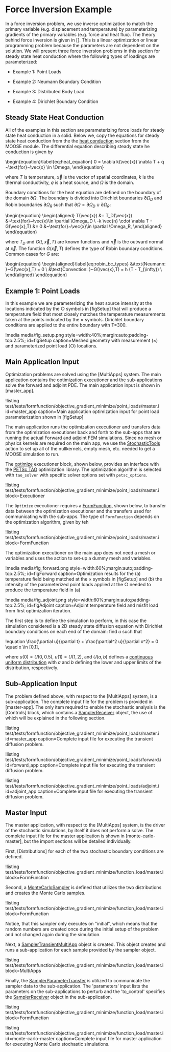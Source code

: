 # Force Inversion Example

In a force inversion problem, we use inverse optimization to match the primary
variable (e.g. displacement and temperature) by parameterizing gradients of the
primary variables (e.g. force and heat flux).  The theory behind force inversion is given in []. This is a linear optimization or
linear programming problem because the parameters are not dependent on the solution.
We will present three force inversion problems in this section for steady state 
heat conduction where the following types of loadings are parameterized:

- Example 1: Point Loads

- Example 2: Neumann Boundary Condition

- Example 3: Distributed Body Load

- Example 4: Dirichlet Boundary Condition

## Steady State Heat Conduction

All of the examples in this section are parameterizing force loads for steady state
heat conduction in a solid.  Below we, copy the
equations for steady state heat conduction from the the [heat conduction](/heat_conduction/index.md)
section from the MOOSE module.  The differential equation describing steady
state he conduction is given by

\begin{equation}\label{eq:heat_equation}
  0 = \nabla k(\vec{x}) \nabla T + q ~\text{for}~\vec{x} \in \Omega,
\end{equation}

where $T$ is temperature, $\vec{x}$ is the vector of spatial coordinates, $k$ is the thermal conductivity, $q$ is a heat source, and $\Omega$ is the domain.

Boundary conditions for the heat equation are defined on the boundary of the domain $\partial \Omega$. The boundary is divided into Dirichlet boundaries $\partial \Omega_D$ and Robin boundaries $\partial \Omega_R$ such that $\partial \Omega = \partial \Omega_D \cup \partial \Omega_R$:

\begin{equation}
\begin{aligned}
   T(\vec{x}) &= T_D(\vec{x}) &~\text{for}~\vec{x}\in \partial \Omega_D  \\
   -k \vec{n} \cdot \nabla T - G(\vec{x},T) &= 0 &~\text{for}~\vec{x}\in \partial \Omega_R,
\end{aligned}
\end{equation}

where $T_D$ and $G(t,\vec{x},T)$ are known functions and $\vec{n}$ is the outward normal at $\vec{x}$. The function $G(\vec{x},T)$ defines the type of Robin boundary conditions. Common cases for $G$ are:

\begin{equation}
\begin{aligned}\label{eq:robin_bc_types}
   &\text{Neumann:     }~G(\vec{x},T) = 0 \\
   &\text{Convection:  }~G(\vec{x},T) = h (T - T_{\infty}) \\
\end{aligned}
\end{equation}

## Example 1: Point Loads

In this example we are parameterizing the heat source intensity at the locations indicated by the $\bigcirc$ symbols in [figSetup] that will produce a temperature field that most closely matches the temperature measurements taken at the points indicated by the $\times$ symbols.  Dirichlet boundary conditions are applied to the entire boundary with T=300.  

!media media/fig_setup.png
       style=width:40%;margin:auto;padding-top:2.5%;
       id=figSetup
       caption=Meshed geometry with measurement ($\times$) and parameterized point load ($\bigcirc$) locations.

## Main Application Input

Optimization problems are solved using the [MultiApps] system.  The main application contains the optimization executioner and the sub-applications solve the forward and adjoint PDE.   The main application input is shown in [master_app].

!listing test/tests/formfunction/objective_gradient_minimize/point_loads/master.i
         id=master_app
         caption=Main application optimization input for point load parameterization shown in [figSetup]

The main application runs the optimization executioner and transfers data from the optimization executioner back and forth to the sub-apps that are running the actual Forward and adjoint FEM simulations.  Since no mesh or physics kernels are required on the main app, we use the [StochasticTools](syntax/StochasticTools/index.md) action to set up all of the nullkernels, empty mesh, etc. needed to get a MOOSE simulation to run.  

The [optimize](Optimize.md) executioner block, shown below, provides an interface with the [PETSc TAO](https://www.mcs.anl.gov/petsc/documentation/taosolvertable.html) optimization library. The optimization algorithm is selected with `tao_solver` with specific solver options set with `petsc_options`.


!listing test/tests/formfunction/objective_gradient_minimize/point_loads/master.i
         block=Executioner

The `Optimize` executioner requires a [FormFunction](syntax/FormFunction/index.md), shown below, to transfer data between the optimization executioner and the transfers used for communicating with the sub-apps.  The type of `FormFunction` depends on the optimization algorithm, given by teh  

!listing test/tests/formfunction/objective_gradient_minimize/point_loads/master.i
         block=FormFunction



The optimization executioner on the main app does not need a mesh or variables and uses the action to set-up a dummy mesh and variables.  

!media media/fig_forward.png
      style=width:60%;margin:auto;padding-top:2.5%;
      id=figForward
      caption=Optimization results for the (a) temperature field being matched at the $\times$ symbols in [figSetup] and (b) the intensity of the parameterized point loads applied at the $\bigcirc$ needed to produce the temperature field in (a)

!media media/fig_adjoint.png
      style=width:60%;margin:auto;padding-top:2.5%;
      id=figAdjoint
      caption=Adjoint temperature field and misfit load from first optimization iteration.

The first step is to define the simulation to perform, in this case the simulation considered is a 2D
steady state diffusion equation with Dirichlet boundary conditions on each end of the domain: find $u$
such that

!equation
\frac{\partial u}{\partial t} + \frac{\partial^2 u}{\partial x^2} = 0 \quad x \in [0,1],

where $u(0) = U(0, 0.5)$, $u(1) = U(1,2)$, and $U(a,b)$ defines a
[continuous uniform distribution](https://en.wikipedia.org/wiki/Uniform_distribution_%28continuous%29)
with $a$ and $b$ defining the lower and upper limits of the distribution, respectively.



## Sub-Application Input

The problem defined above, with respect to the [MultiApps] system, is a sub-application. The
complete input file for the problem is provided in [master-app]. The only item required
to enable the stochastic analysis is the [Controls] block, which contains a
[SamplerReceiver](/SamplerReceiver.md) object, the use of which will be explained
in the following section.

!listing test/tests/formfunction/objective_gradient_minimize/point_loads/master.i
         id=master_app
         caption=Complete input file for executing the transient diffusion problem.

!listing test/tests/formfunction/objective_gradient_minimize/point_loads/forward.i
        id=forward_app
        caption=Complete input file for executing the transient diffusion problem.

!listing test/tests/formfunction/objective_gradient_minimize/point_loads/adjoint.i
        id=adjoint_app
        caption=Complete input file for executing the transient diffusion problem.

## Master Input

The master application, with respect to the [MultiApps] system, is the driver of the stochastic
simulations, by itself it does not perform a solve. The complete input file for the master
application is shown in [monte-carlo-master], but the import sections will be detailed individually.

First, [Distributions] for each of the two stochastic boundary conditions are defined.

!listing test/tests/formfunction/objective_gradient_minimize/function_load/master.i block=FormFunction

Second, a [MonteCarloSampler](/MonteCarloSampler.md) is defined that utilizes the
two distributions and creates the Monte Carlo samples.

!listing test/tests/formfunction/objective_gradient_minimize/function_load/master.i block=FormFunction

Notice, that this sampler only executes on "initial", which means that the random numbers are
created once during the initial setup of the problem and not changed again during the simulation.

Next, a [SamplerTransientMultiApp](/SamplerTransientMultiApp.md) object is created. This object
creates and runs a sub-application for each sample provided by the sampler object.

!listing test/tests/formfunction/objective_gradient_minimize/function_load/master.i block=MultiApps

Finally, the [SamplerParameterTransfer](/SamplerParameterTransfer.md) is utilized to communicate the
sampler data to the sub-application. The 'parameters' input lists the parameters on the
sub-applications to perturb and the 'to_control' specifies the
[SamplerReceiver](/SamplerReceiver.md) object in the sub-application.

!listing test/tests/formfunction/objective_gradient_minimize/function_load/master.i block=FormFunction

!listing test/tests/formfunction/objective_gradient_minimize/function_load/master.i
         id=monte-carlo-master
         caption=Complete input file for master application for executing Monte Carlo stochastic
                 simulations.
